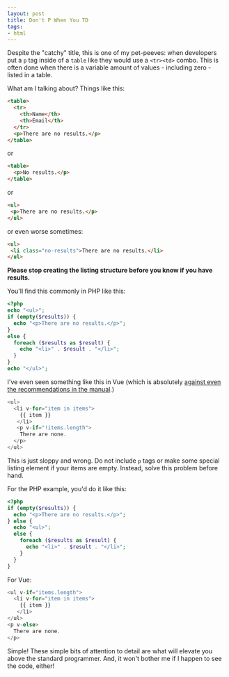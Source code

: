 ```yaml
---
layout: post
title: Don't P When You TD
tags:
- html
---
```

Despite the "catchy" title, this is one of my pet-peeves: when developers put a `p` tag inside of a `table` like they would use a `<tr><td>` combo.  This is often done when there is a variable amount of values - including zero - listed in a table.

What am I talking about? Things like this:

```html
<table>
  <tr>
    <th>Name</th>
    <th>Email</th>
  </tr>
  <p>There are no results.</p>
</table>
```

or 

```html
<table>
  <p>No results.</p>
</table>
```

or

```html
<ul>
 <p>There are no results.</p>
</ul>
```

or even worse sometimes:

```html
<ul>
 <li class="no-results">There are no results.</li>
</ul>
```

**Please stop creating the listing structure before you know if you have results.**

You'll find this commonly in PHP like this:

```php
<?php
echo "<ul>";
if (empty($results)) {
  echo "<p>There are no results.</p>";
}
else {
  foreach ($results as $result) {
    echo "<li>" . $result . "</li>";
  }
}
echo "</ul>";
```

I've even seen something like this in Vue (which is absolutely [against even the recommendations in the manual](https://vuejs.org/v2/guide/list.html#v-for-with-v-if).)

```js
<ul>
  <li v-for="item in items">
    {{ item }}
   </li>
   <p v-if="!items.length">
    There are none.
  </p>
</ul>
```

This is just sloppy and wrong.  Do not include `p` tags or make some special listing element if your items are empty.  Instead, solve this problem before hand.

For the PHP example, you'd do it like this:

```php
<?php
if (empty($results)) {
  echo "<p>There are no results.</p>";
} else {
  echo "<ul>";
  else {
    foreach ($results as $result) {
      echo "<li>" . $result . "</li>";
    }
  }
}
```

For Vue:

```js
<ul v-if="items.length">
  <li v-for="item in items">
    {{ item }}
   </li>
</ul>
<p v-else>
  There are none.
</p>
```

Simple!  These simple bits of attention to detail are what will elevate you above the standard programmer.  And, it won't bother me if I happen to see the code, either!